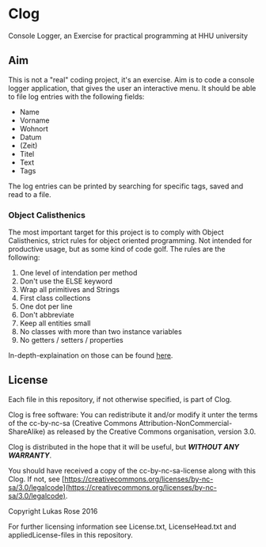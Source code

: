 # Clog
Console Logger, an Exercise for practical programming at HHU university

## Aim
This is not a "real" coding project, it's an exercise. Aim is to code a console logger application, that gives the user an interactive menu. It should be able to file log entries with the following fields:
- Name
- Vorname
- Wohnort
- Datum
- (Zeit)
- Titel
- Text
- Tags

The log entries can be printed by searching for specific tags, saved and read to a file.

### Object Calisthenics
The most important target for this project is to comply with Object Calisthenics, strict rules for object oriented programming. Not intended for productive usage, but as some kind of code golf. The rules are the following:

1. One level of intendation per method
2. Don't use the ELSE keyword
3. Wrap all primitives and Strings
4. First class collections
5. One dot per line
6. Don't abbreviate
7. Keep all entities small
8. No classes with more than two instance variables
9. No getters / setters / properties

In-depth-explaination on those can be found [here](https://www.cs.helsinki.fi/u/luontola/tdd-2009/ext/ObjectCalisthenics.pdf).

## License
Each file in this repository, if not otherwise specified, is part of Clog.

Clog is free software: You can redistribute it and/or modify it unter the terms of the cc-by-nc-sa (Creative Commons Attribution-NonCommercial-ShareAlike) as released by the Creative Commons organisation, version 3.0.

Clog is distributed in the hope that it will be useful, but **_WITHOUT ANY WARRANTY_**.

You should have received a copy of the cc-by-nc-sa-license along with this Clog. If not, see [https://creativecommons.org/licenses/by-nc-sa/3.0/legalcode](https://creativecommons.org/licenses/by-nc-sa/3.0/legalcode).

Copyright Lukas Rose 2016

For further licensing information see License.txt, LicenseHead.txt and appliedLicense-files in this repository.
